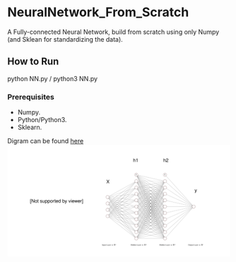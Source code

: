 # NeuralNetwork_From_Scratch
A Fully-connected Neural Network, build from scratch using only Numpy (and Sklean for standardizing the data).

## How to Run
python NN.py / python3 NN.py

### Prerequisites
- Numpy.
- Python/Python3.
- Sklearn.

Digram can be found [here](./NN.svg)
<img src="./NN.svg">
